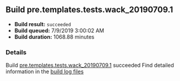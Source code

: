 ## Build pre.templates.tests.wack_20190709.1
- **Build result:** `succeeded`
- **Build queued:** 7/9/2019 3:00:02 AM
- **Build duration:** 1068.88 minutes
### Details
Build [pre.templates.tests.wack_20190709.1](https://winappstudio.visualstudio.com/web/build.aspx?pcguid=a4ef43be-68ce-4195-a619-079b4d9834c2&builduri=vstfs%3a%2f%2f%2fBuild%2fBuild%2f29312) succeeded
Find detailed information in the [build log files](https://uwpctdiags.blob.core.windows.net/buildlogs/pre.templates.tests.wack_20190709.1_logs.zip)
